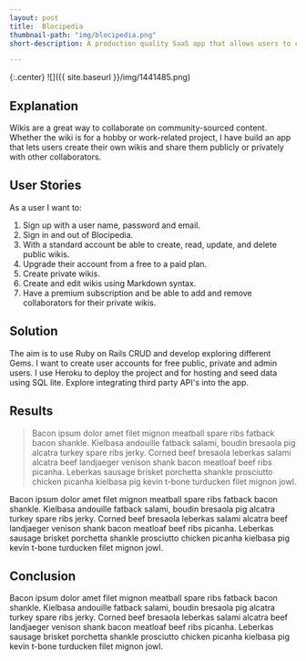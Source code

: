 ```yaml
---
layout: post
title:  Blocipedia
thumbnail-path: "img/blocipedia.png"
short-description: A production quality SaaS app that allows users to create their own wikis.

---
```


{:.center}
![]({{ site.baseurl }}/img/1441485.png)

## Explanation

Wikis are a great way to collaborate on community-sourced content. Whether the wiki is for a hobby or work-related project, I have build an app that lets users create their own wikis and share them publicly or privately with other collaborators.



## User Stories

As a user I want to:
<br/>


1. Sign up with a user name, password and email.
2. Sign in and out of Blocipedia.
3. With a standard account be able to create, read, update, and delete public wikis.
4. Upgrade their account from a free to a paid plan.
5. Create private wikis.
6. Create and edit wikis using Markdown syntax.
7. Have a premium subscription and be able to add and remove collaborators for their private wikis.


## Solution

The aim is to use Ruby on Rails CRUD and develop exploring different Gems. I want to create user accounts for free public, private and admin users. I use Heroku to deploy the project and for hosting and seed data using SQL lite. Explore integrating third party API's into the app.

## Results



> Bacon ipsum dolor amet filet mignon meatball spare ribs fatback bacon shankle. Kielbasa andouille fatback salami, boudin bresaola pig alcatra turkey spare ribs jerky. Corned beef bresaola leberkas salami alcatra beef landjaeger venison shank bacon meatloaf beef ribs picanha. Leberkas sausage brisket porchetta shankle prosciutto chicken picanha kielbasa pig kevin t-bone turducken filet mignon jowl.

Bacon ipsum dolor amet filet mignon meatball spare ribs fatback bacon shankle. Kielbasa andouille fatback salami, boudin bresaola pig alcatra turkey spare ribs jerky. Corned beef bresaola leberkas salami alcatra beef landjaeger venison shank bacon meatloaf beef ribs picanha. Leberkas sausage brisket porchetta shankle prosciutto chicken picanha kielbasa pig kevin t-bone turducken filet mignon jowl.

## Conclusion

Bacon ipsum dolor amet filet mignon meatball spare ribs fatback bacon shankle. Kielbasa andouille fatback salami, boudin bresaola pig alcatra turkey spare ribs jerky. Corned beef bresaola leberkas salami alcatra beef landjaeger venison shank bacon meatloaf beef ribs picanha. Leberkas sausage brisket porchetta shankle prosciutto chicken picanha kielbasa pig kevin t-bone turducken filet mignon jowl.
